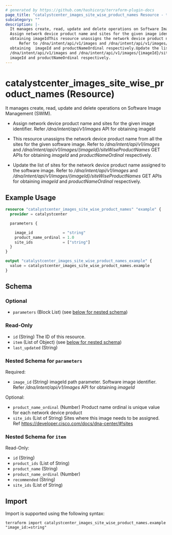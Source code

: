 ```yaml
---
# generated by https://github.com/hashicorp/terraform-plugin-docs
page_title: "catalystcenter_images_site_wise_product_names Resource - terraform-provider-catalystcenter"
subcategory: ""
description: |-
  It manages create, read, update and delete operations on Software Image Management (SWIM).
  Assign network device product name and sites for the given image identifier. Refer /dna/intent/api/v1/images API for
  obtaining imageIdThis resource unassigns the network device product name from all the sites for the given software image.
      Refer to /dna/intent/api/v1/images and /dna/intent/api/v1/images/{imageId}/siteWiseProductNames GET APIs for
  obtaining  imageId and productNameOrdinal respectively.Update the list of sites for the network device product name assigned to the software image. Refer to
  /dna/intent/api/v1/images and /dna/intent/api/v1/images/{imageId}/siteWiseProductNames GET APIs for obtaining
  imageId and productNameOrdinal respectively.
---
```


# catalystcenter_images_site_wise_product_names (Resource)

It manages create, read, update and delete operations on Software Image Management (SWIM).

- Assign network device product name and sites for the given image identifier. Refer */dna/intent/api/v1/images* API for
obtaining imageId

- This resource unassigns the network device product name from all the sites for the given software image.
        Refer to */dna/intent/api/v1/images* and */dna/intent/api/v1/images/{imageId}/siteWiseProductNames* GET APIs for
obtaining  *imageId* and *productNameOrdinal* respectively.

- Update the list of sites for the network device product name assigned to the software image. Refer to
*/dna/intent/api/v1/images* and */dna/intent/api/v1/images/{imageId}/siteWiseProductNames* GET APIs for obtaining
*imageId* and *productNameOrdinal* respectively.

## Example Usage

```terraform
resource "catalystcenter_images_site_wise_product_names" "example" {
  provider = catalystcenter

  parameters {

    image_id             = "string"
    product_name_ordinal = 1.0
    site_ids             = ["string"]
  }
}

output "catalystcenter_images_site_wise_product_names_example" {
  value = catalystcenter_images_site_wise_product_names.example
}
```

<!-- schema generated by tfplugindocs -->
## Schema

### Optional

- `parameters` (Block List) (see [below for nested schema](#nestedblock--parameters))

### Read-Only

- `id` (String) The ID of this resource.
- `item` (List of Object) (see [below for nested schema](#nestedatt--item))
- `last_updated` (String)

<a id="nestedblock--parameters"></a>
### Nested Schema for `parameters`

Required:

- `image_id` (String) imageId path parameter. Software image identifier. Refer */dna/intent/api/v1/images* API for obtaining *imageId*

Optional:

- `product_name_ordinal` (Number) Product name ordinal is unique value for each network device product
- `site_ids` (List of String) Sites where this image needs to be assigned. Ref https://developer.cisco.com/docs/dna-center/#!sites


<a id="nestedatt--item"></a>
### Nested Schema for `item`

Read-Only:

- `id` (String)
- `product_ids` (List of String)
- `product_name` (String)
- `product_name_ordinal` (Number)
- `recommended` (String)
- `site_ids` (List of String)

## Import

Import is supported using the following syntax:

```shell
terraform import catalystcenter_images_site_wise_product_names.example "image_id:=string"
```
